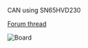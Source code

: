 CAN using SN65HVD230

[Forum thread](http://rusefi.com/forum/viewtopic.php?f=4&t=353)


![Board](can_module.jpg)